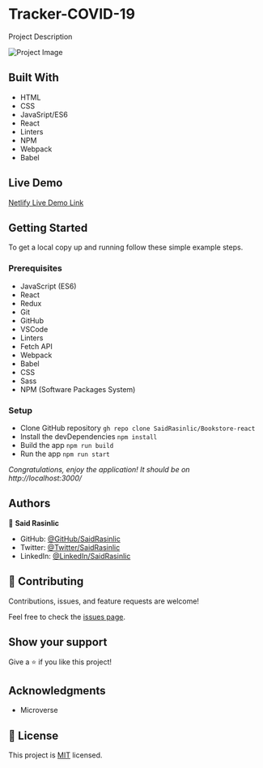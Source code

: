 # Tracker-COVID-19
Project Description

![Project Image](./src/assets/images/Tracker-COVID-19.png)


## Built With

- HTML
- CSS
- JavaSript/ES6
- React
- Linters
- NPM
- Webpack
- Babel


## Live Demo

[Netlify Live Demo Link](https://saidrasynl-tracker-covid-19.netlify.app/)

## Getting Started

To get a local copy up and running follow these simple example steps.

### Prerequisites

- JavaScript (ES6)
- React
- Redux
- Git
- GitHub
- VSCode
- Linters
- Fetch API
- Webpack
- Babel
- CSS
- Sass
- NPM (Software Packages System)

### Setup

- Clone GitHub repository `gh repo clone SaidRasinlic/Bookstore-react`
- Install the devDependencies `npm install`
- Build the app `npm run build`
- Run the app `npm run start`

*Congratulations, enjoy the application! It should be on http://localhost:3000/*


## Authors

👤 **Said Rasinlic**

- GitHub: [@GitHub/SaidRasinlic](https://github.com/SaidRasinlic)
- Twitter: [@Twitter/SaidRasinlic](https://twitter.com/SaidRasinlic)
- LinkedIn: [@LinkedIn/SaidRasinlic](https://www.linkedin.com/in/SaidRasinlic)


## 🤝 Contributing

Contributions, issues, and feature requests are welcome!

Feel free to check the [issues page](../../issues/).

## Show your support

Give a ⭐️ if you like this project!

## Acknowledgments

- Microverse 

## 📝 License

This project is [MIT](LICENSE) licensed.
